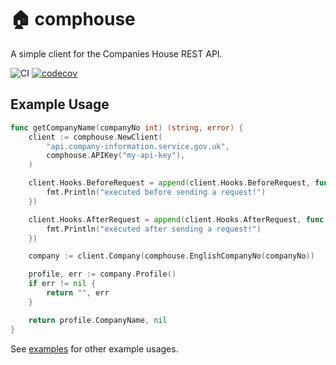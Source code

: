 # :house: comphouse

A simple client for the Companies House REST API.

![CI](https://github.com/johnfrankmorgan/comphouse/workflows/CI/badge.svg)
[![codecov](https://codecov.io/gh/johnfrankmorgan/comphouse/branch/main/graph/badge.svg?token=OXSB3U3QEX)](https://codecov.io/gh/johnfrankmorgan/comphouse)


## Example Usage

```go
func getCompanyName(companyNo int) (string, error) {
    client := comphouse.NewClient(
        "api.company-information.service.gov.uk",
        comphouse.APIKey("my-api-key"),
    )

    client.Hooks.BeforeRequest = append(client.Hooks.BeforeRequest, func (_ *http.Request) {
        fmt.Println("executed before sending a request!")
    })

    client.Hooks.AfterRequest = append(client.Hooks.AfterRequest, func (_ *http.Response) {
        fmt.Println("executed after sending a request!")
    })

    company := client.Company(comphouse.EnglishCompanyNo(companyNo))

    profile, err := company.Profile()
    if err != nil {
        return "", err
    }

    return profile.CompanyName, nil
}
```

See [examples](./examples) for other example usages.
